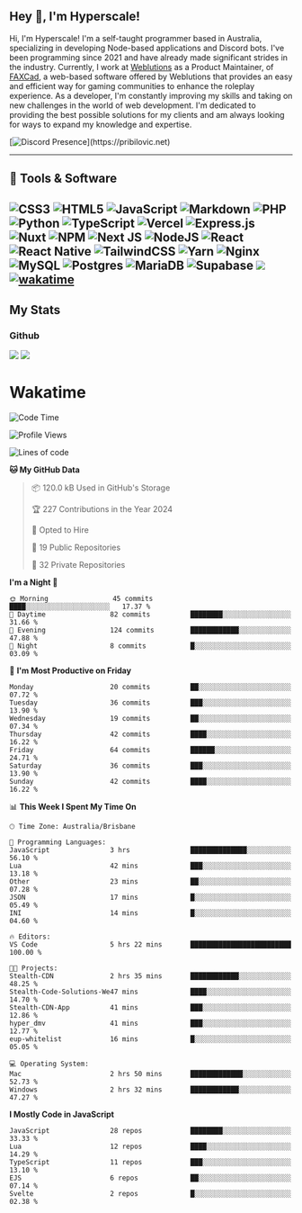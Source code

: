 ## Hey 👋, I'm Hyperscale!

Hi, I'm Hyperscale! I'm a self-taught programmer based in Australia, specializing in developing Node-based applications and Discord bots. I've been programming since 2021 and have already made significant strides in the industry. Currently, I work at [Weblutions](https://weblutions.com) as a Product Maintainer, of [FAXCad](https://weblutions.com/store/faxcad), a web-based software offered by Weblutions that provides an easy and efficient way for gaming communities to enhance the roleplay experience. As a developer, I'm constantly improving my skills and taking on new challenges in the world of web development. I'm dedicated to providing the best possible solutions for my clients and am always looking for ways to expand my knowledge and expertise.

[![Discord Presence](https://lanyard.cnrad.dev/api/906061699562475581?=idleMessage=:Just%Chillin%With%My%Kangaroo!)](https://pribilovic.net)

<p align="center">
<a href="https://github.com/Hyperscale1">
</a>
</p>

---
## 🔧 Tools & Software

![CSS3](https://img.shields.io/badge/css3-%231572B6.svg?style=for-the-badge&logo=css3&logoColor=white) ![HTML5](https://img.shields.io/badge/html5-%23E34F26.svg?style=for-the-badge&logo=html5&logoColor=white) ![JavaScript](https://img.shields.io/badge/javascript-%23323330.svg?style=for-the-badge&logo=javascript&logoColor=%23F7DF1E)  ![Markdown](https://img.shields.io/badge/markdown-%23000000.svg?style=for-the-badge&logo=markdown&logoColor=white) ![PHP](https://img.shields.io/badge/php-%23777BB4.svg?style=for-the-badge&logo=php&logoColor=white) ![Python](https://img.shields.io/badge/python-3670A0?style=for-the-badge&logo=python&logoColor=ffdd54) ![TypeScript](https://img.shields.io/badge/typescript-%23007ACC.svg?style=for-the-badge&logo=typescript&logoColor=white) ![Vercel](https://img.shields.io/badge/vercel-%23000000.svg?style=for-the-badge&logo=vercel&logoColor=white) ![Express.js](https://img.shields.io/badge/express.js-%23404d59.svg?style=for-the-badge&logo=express&logoColor=%2361DAFB) ![Nuxt](https://img.shields.io/badge/Nuxt-%23404d59.svg?style=for-the-badge&logo=nuxtdotjs&logoColor=%02dc82)  ![NPM](https://img.shields.io/badge/NPM-%23000000.svg?style=for-the-badge&logo=npm&logoColor=white) ![Next JS](https://img.shields.io/badge/Next-black?style=for-the-badge&logo=next.js&logoColor=white) ![NodeJS](https://img.shields.io/badge/node.js-6DA55F?style=for-the-badge&logo=node.js&logoColor=white) ![React](https://img.shields.io/badge/react-%2320232a.svg?style=for-the-badge&logo=react&logoColor=%2361DAFB) ![React Native](https://img.shields.io/badge/react_native-%2320232a.svg?style=for-the-badge&logo=react&logoColor=%2361DAFB) ![TailwindCSS](https://img.shields.io/badge/tailwindcss-%2338B2AC.svg?style=for-the-badge&logo=tailwind-css&logoColor=white) ![Yarn](https://img.shields.io/badge/yarn-%232C8EBB.svg?style=for-the-badge&logo=yarn&logoColor=white) ![Nginx](https://img.shields.io/badge/nginx-%23009639.svg?style=for-the-badge&logo=nginx&logoColor=white) ![MySQL](https://img.shields.io/badge/mysql-%2300f.svg?style=for-the-badge&logo=mysql&logoColor=white) ![Postgres](https://img.shields.io/badge/postgres-%23316192.svg?style=for-the-badge&logo=postgresql&logoColor=white) ![MariaDB](https://img.shields.io/badge/mariadb-%23316192.svg?style=for-the-badge&logo=mariadb&logoColor=white) ![Supabase](https://img.shields.io/badge/Supabase-3ECF8E?style=for-the-badge&logo=supabase&logoColor=white) ![](https://img.shields.io/badge/Ubuntu-E95420?style=for-the-badge&logo=ubuntu&logoColor=white) [![wakatime](https://wakatime.com/badge/user/6e098b16-30e8-493e-bf77-598fafbb912d.svg?style=for-the-badge)](https://wakatime.com/@6e098b16-30e8-493e-bf77-598fafbb912d) 
---
## My Stats

### Github
![](https://github-readme-stats.vercel.app/api?username=Hyperscale1&theme=blue-green)
![](https://github-readme-stats.vercel.app/api/top-langs/?username=Hyperscale1&theme=blue-green)

# Wakatime
<!--START_SECTION:waka-->
![Code Time](http://img.shields.io/badge/Code%20Time-867%20hrs%2033%20mins-blue)

![Profile Views](http://img.shields.io/badge/Profile%20Views-1-blue)

![Lines of code](https://img.shields.io/badge/From%20Hello%20World%20I%27ve%20Written-523.8%20thousand%20lines%20of%20code-blue)

**🐱 My GitHub Data** 

> 📦 120.0 kB Used in GitHub's Storage 
 > 
> 🏆 227 Contributions in the Year 2024
 > 
> 💼 Opted to Hire
 > 
> 📜 19 Public Repositories 
 > 
> 🔑 32 Private Repositories 
 > 
**I'm a Night 🦉** 

```text
🌞 Morning                45 commits          ████░░░░░░░░░░░░░░░░░░░░░   17.37 % 
🌆 Daytime                82 commits          ████████░░░░░░░░░░░░░░░░░   31.66 % 
🌃 Evening                124 commits         ████████████░░░░░░░░░░░░░   47.88 % 
🌙 Night                  8 commits           █░░░░░░░░░░░░░░░░░░░░░░░░   03.09 % 
```
📅 **I'm Most Productive on Friday** 

```text
Monday                   20 commits          ██░░░░░░░░░░░░░░░░░░░░░░░   07.72 % 
Tuesday                  36 commits          ███░░░░░░░░░░░░░░░░░░░░░░   13.90 % 
Wednesday                19 commits          ██░░░░░░░░░░░░░░░░░░░░░░░   07.34 % 
Thursday                 42 commits          ████░░░░░░░░░░░░░░░░░░░░░   16.22 % 
Friday                   64 commits          ██████░░░░░░░░░░░░░░░░░░░   24.71 % 
Saturday                 36 commits          ███░░░░░░░░░░░░░░░░░░░░░░   13.90 % 
Sunday                   42 commits          ████░░░░░░░░░░░░░░░░░░░░░   16.22 % 
```


📊 **This Week I Spent My Time On** 

```text
🕑︎ Time Zone: Australia/Brisbane

💬 Programming Languages: 
JavaScript               3 hrs               ██████████████░░░░░░░░░░░   56.10 % 
Lua                      42 mins             ███░░░░░░░░░░░░░░░░░░░░░░   13.18 % 
Other                    23 mins             ██░░░░░░░░░░░░░░░░░░░░░░░   07.28 % 
JSON                     17 mins             █░░░░░░░░░░░░░░░░░░░░░░░░   05.49 % 
INI                      14 mins             █░░░░░░░░░░░░░░░░░░░░░░░░   04.60 % 

🔥 Editors: 
VS Code                  5 hrs 22 mins       █████████████████████████   100.00 % 

🐱‍💻 Projects: 
Stealth-CDN              2 hrs 35 mins       ████████████░░░░░░░░░░░░░   48.25 % 
Stealth-Code-Solutions-We47 mins             ████░░░░░░░░░░░░░░░░░░░░░   14.70 % 
Stealth-CDN-App          41 mins             ███░░░░░░░░░░░░░░░░░░░░░░   12.86 % 
hyper_dmv                41 mins             ███░░░░░░░░░░░░░░░░░░░░░░   12.77 % 
eup-whitelist            16 mins             █░░░░░░░░░░░░░░░░░░░░░░░░   05.05 % 

💻 Operating System: 
Mac                      2 hrs 50 mins       █████████████░░░░░░░░░░░░   52.73 % 
Windows                  2 hrs 32 mins       ████████████░░░░░░░░░░░░░   47.27 % 
```

**I Mostly Code in JavaScript** 

```text
JavaScript               28 repos            ████████░░░░░░░░░░░░░░░░░   33.33 % 
Lua                      12 repos            ████░░░░░░░░░░░░░░░░░░░░░   14.29 % 
TypeScript               11 repos            ███░░░░░░░░░░░░░░░░░░░░░░   13.10 % 
EJS                      6 repos             ██░░░░░░░░░░░░░░░░░░░░░░░   07.14 % 
Svelte                   2 repos             █░░░░░░░░░░░░░░░░░░░░░░░░   02.38 % 
```




<!--END_SECTION:waka-->
